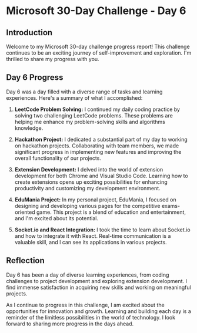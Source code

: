 # Microsoft 30-Day Challenge - Day 6

## Introduction

Welcome to my Microsoft 30-day challenge progress report! This challenge continues to be an exciting journey of self-improvement and exploration. I'm thrilled to share my progress with you.

## Day 6 Progress

Day 6 was a day filled with a diverse range of tasks and learning experiences. Here's a summary of what I accomplished:

1. **LeetCode Problem Solving:** I continued my daily coding practice by solving two challenging LeetCode problems. These problems are helping me enhance my problem-solving skills and algorithms knowledge.

2. **Hackathon Project:** I dedicated a substantial part of my day to working on hackathon projects. Collaborating with team members, we made significant progress in implementing new features and improving the overall functionality of our projects.

3. **Extension Development:** I delved into the world of extension development for both Chrome and Visual Studio Code. Learning how to create extensions opens up exciting possibilities for enhancing productivity and customizing my development environment.

4. **EduMania Project:** In my personal project, EduMania, I focused on designing and developing various pages for the competitive exams-oriented game. This project is a blend of education and entertainment, and I'm excited about its potential.

5. **Socket.io and React Integration:** I took the time to learn about Socket.io and how to integrate it with React. Real-time communication is a valuable skill, and I can see its applications in various projects.

## Reflection

Day 6 has been a day of diverse learning experiences, from coding challenges to project development and exploring extension development. I find immense satisfaction in acquiring new skills and working on meaningful projects.

As I continue to progress in this challenge, I am excited about the opportunities for innovation and growth. Learning and building each day is a reminder of the limitless possibilities in the world of technology. I look forward to sharing more progress in the days ahead.